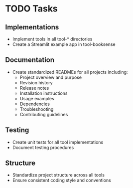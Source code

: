 # TODO Tasks

## Implementations
- Implement tools in all tool-* directories
- Create a Streamlit example app in tool-booksense

## Documentation
- Create standardized READMEs for all projects including:
  - Project overview and purpose
  - Revision history
  - Release notes
  - Installation instructions
  - Usage examples
  - Dependencies
  - Troubleshooting
  - Contributing guidelines

## Testing
- Create unit tests for all tool implementations
- Document testing procedures

## Structure
- Standardize project structure across all tools
- Ensure consistent coding style and conventions